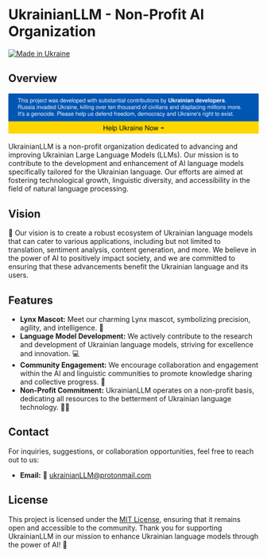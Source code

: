 # UkrainianLLM - Non-Profit AI Organization
[![Made in Ukraine](https://img.shields.io/badge/made_in-Ukraine-ffd700.svg?labelColor=0057b7)](https://stand-with-ukraine.pp.ua)

## Overview

[![Stand With Ukraine](https://raw.githubusercontent.com/vshymanskyy/StandWithUkraine/main/banner-direct.svg)](https://stand-with-ukraine.pp.ua)


UkrainianLLM is a non-profit organization dedicated to advancing and improving Ukrainian Large Language Models (LLMs). Our mission is to contribute to the development and enhancement of AI language models specifically tailored for the Ukrainian language. Our efforts are aimed at fostering technological growth, linguistic diversity, and accessibility in the field of natural language processing.


## Vision

🔮 Our vision is to create a robust ecosystem of Ukrainian language models that can cater to various applications, including but not limited to translation, sentiment analysis, content generation, and more. We believe in the power of AI to positively impact society, and we are committed to ensuring that these advancements benefit the Ukrainian language and its users.

## Features

- **Lynx Mascot:** Meet our charming Lynx mascot, symbolizing precision, agility, and intelligence. 🐾
- **Language Model Development:** We actively contribute to the research and development of Ukrainian language models, striving for excellence and innovation. 💻
- **Community Engagement:** We encourage collaboration and engagement within the AI and linguistic communities to promote knowledge sharing and collective progress. 🤝
- **Non-Profit Commitment:** UkrainianLLM operates on a non-profit basis, dedicating all resources to the betterment of Ukrainian language technology. 💙💛

## Contact

For inquiries, suggestions, or collaboration opportunities, feel free to reach out to us:

- **Email:** 📧 ukrainianLLM@protonmail.com

## License

This project is licensed under the [MIT License](LICENSE), ensuring that it remains open and accessible to the community.
Thank you for supporting UkrainianLLM in our mission to enhance Ukrainian language models through the power of AI! 🚀

